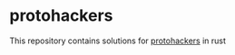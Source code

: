 # protohackers

This repository contains solutions for [protohackers](https://protohackers.com) in rust